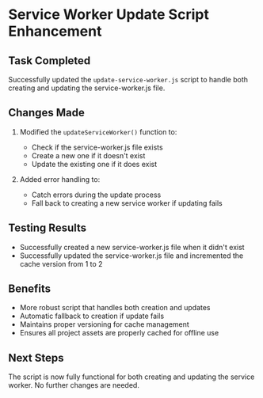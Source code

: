 # Service Worker Update Script Enhancement

## Task Completed
Successfully updated the `update-service-worker.js` script to handle both creating and updating the service-worker.js file.

## Changes Made
1. Modified the `updateServiceWorker()` function to:
   - Check if the service-worker.js file exists
   - Create a new one if it doesn't exist
   - Update the existing one if it does exist

2. Added error handling to:
   - Catch errors during the update process
   - Fall back to creating a new service worker if updating fails

## Testing Results
- Successfully created a new service-worker.js file when it didn't exist
- Successfully updated the service-worker.js file and incremented the cache version from 1 to 2

## Benefits
- More robust script that handles both creation and updates
- Automatic fallback to creation if update fails
- Maintains proper versioning for cache management
- Ensures all project assets are properly cached for offline use

## Next Steps
The script is now fully functional for both creating and updating the service worker. No further changes are needed.
